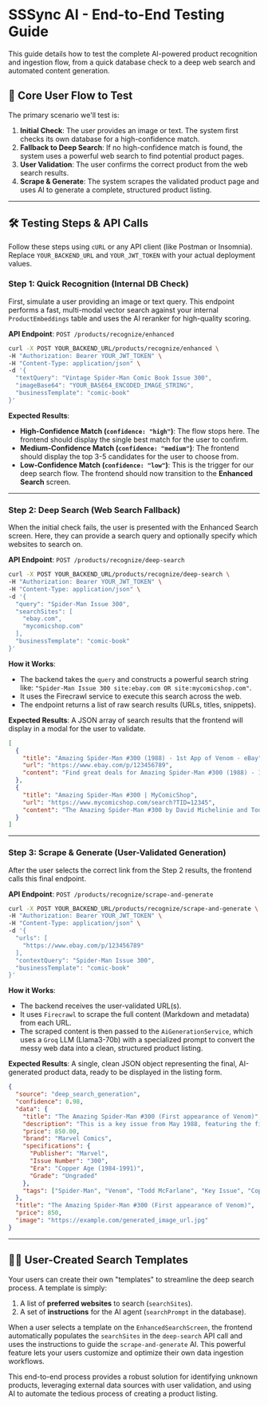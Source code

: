 # SSSync AI - End-to-End Testing Guide

This guide details how to test the complete AI-powered product recognition and ingestion flow, from a quick database check to a deep web search and automated content generation.

## 🚀 Core User Flow to Test

The primary scenario we'll test is:
1.  **Initial Check**: The user provides an image or text. The system first checks its own database for a high-confidence match.
2.  **Fallback to Deep Search**: If no high-confidence match is found, the system uses a powerful web search to find potential product pages.
3.  **User Validation**: The user confirms the correct product from the web search results.
4.  **Scrape & Generate**: The system scrapes the validated product page and uses AI to generate a complete, structured product listing.

---

## 🛠️ Testing Steps & API Calls

Follow these steps using `cURL` or any API client (like Postman or Insomnia). Replace `YOUR_BACKEND_URL` and `YOUR_JWT_TOKEN` with your actual deployment values.

### Step 1: Quick Recognition (Internal DB Check)

First, simulate a user providing an image or text query. This endpoint performs a fast, multi-modal vector search against your internal `ProductEmbeddings` table and uses the AI reranker for high-quality scoring.

**API Endpoint**: `POST /products/recognize/enhanced`

```bash
curl -X POST YOUR_BACKEND_URL/products/recognize/enhanced \
-H "Authorization: Bearer YOUR_JWT_TOKEN" \
-H "Content-Type: application/json" \
-d '{
  "textQuery": "Vintage Spider-Man Comic Book Issue 300",
  "imageBase64": "YOUR_BASE64_ENCODED_IMAGE_STRING",
  "businessTemplate": "comic-book"
}'
```

**Expected Results**:

*   **High-Confidence Match (`confidence: "high"`)**: The flow stops here. The frontend should display the single best match for the user to confirm.
*   **Medium-Confidence Match (`confidence: "medium"`)**: The frontend should display the top 3-5 candidates for the user to choose from.
*   **Low-Confidence Match (`confidence: "low"`)**: This is the trigger for our deep search flow. The frontend should now transition to the **Enhanced Search** screen.

---

### Step 2: Deep Search (Web Search Fallback)

When the initial check fails, the user is presented with the Enhanced Search screen. Here, they can provide a search query and optionally specify which websites to search on.

**API Endpoint**: `POST /products/recognize/deep-search`

```bash
curl -X POST YOUR_BACKEND_URL/products/recognize/deep-search \
-H "Authorization: Bearer YOUR_JWT_TOKEN" \
-H "Content-Type: application/json" \
-d '{
  "query": "Spider-Man Issue 300",
  "searchSites": [
    "ebay.com",
    "mycomicshop.com"
  ],
  "businessTemplate": "comic-book"
}'
```

**How it Works**:
*   The backend takes the `query` and constructs a powerful search string like: `"Spider-Man Issue 300 site:ebay.com OR site:mycomicshop.com"`.
*   It uses the Firecrawl service to execute this search across the web.
*   The endpoint returns a list of raw search results (URLs, titles, snippets).

**Expected Results**:
A JSON array of search results that the frontend will display in a modal for the user to validate.

```json
[
  {
    "title": "Amazing Spider-Man #300 (1988) - 1st App of Venom - eBay",
    "url": "https://www.ebay.com/p/123456789",
    "content": "Find great deals for Amazing Spider-Man #300 (1988) - 1st App of Venom. Shop with confidence on eBay!"
  },
  {
    "title": "Amazing Spider-Man #300 | MyComicShop",
    "url": "https://www.mycomicshop.com/search?TID=12345",
    "content": "The Amazing Spider-Man #300 by David Michelinie and Todd McFarlane. Cover pencils by Todd McFarlane, inks by Todd McFarlane."
  }
]
```

---

### Step 3: Scrape & Generate (User-Validated Generation)

After the user selects the correct link from the Step 2 results, the frontend calls this final endpoint.

**API Endpoint**: `POST /products/recognize/scrape-and-generate`

```bash
curl -X POST YOUR_BACKEND_URL/products/recognize/scrape-and-generate \
-H "Authorization: Bearer YOUR_JWT_TOKEN" \
-H "Content-Type: application/json" \
-d '{
  "urls": [
    "https://www.ebay.com/p/123456789"
  ],
  "contextQuery": "Spider-Man Issue 300",
  "businessTemplate": "comic-book"
}'
```

**How it Works**:
*   The backend receives the user-validated URL(s).
*   It uses `Firecrawl` to scrape the full content (Markdown and metadata) from each URL.
*   The scraped content is then passed to the `AiGenerationService`, which uses a `Groq` LLM (Llama3-70b) with a specialized prompt to convert the messy web data into a clean, structured product listing.

**Expected Results**:
A single, clean JSON object representing the final, AI-generated product data, ready to be displayed in the listing form.

```json
{
  "source": "deep_search_generation",
  "confidence": 0.98,
  "data": {
    "title": "The Amazing Spider-Man #300 (First appearance of Venom)",
    "description": "This is a key issue from May 1988, featuring the first full appearance of the symbiote Venom. Written by David Michelinie with iconic cover and interior art by Todd McFarlane.",
    "price": 850.00,
    "brand": "Marvel Comics",
    "specifications": {
      "Publisher": "Marvel",
      "Issue Number": "300",
      "Era": "Copper Age (1984-1991)",
      "Grade": "Ungraded"
    },
    "tags": ["Spider-Man", "Venom", "Todd McFarlane", "Key Issue", "Copper Age"]
  },
  "title": "The Amazing Spider-Man #300 (First appearance of Venom)",
  "price": 850,
  "image": "https://example.com/generated_image_url.jpg"
}
```

---

## 🧑‍💻 User-Created Search Templates

Your users can create their own "templates" to streamline the deep search process. A template is simply:
1.  A list of **preferred websites** to search (`searchSites`).
2.  A set of **instructions** for the AI agent (`searchPrompt` in the database).

When a user selects a template on the `EnhancedSearchScreen`, the frontend automatically populates the `searchSites` in the `deep-search` API call and uses the instructions to guide the `scrape-and-generate` AI. This powerful feature lets your users customize and optimize their own data ingestion workflows.

This end-to-end process provides a robust solution for identifying unknown products, leveraging external data sources with user validation, and using AI to automate the tedious process of creating a product listing. 
